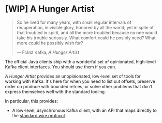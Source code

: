# [WIP] A Hunger Artist

> So he lived for many years, with small regular intervals of recuperation, in
> visible glory, honored by all the world, yet in spite of that troubled in
> spirit, and all the more troubled because no one would take his trouble
> seriously. What comfort could he posibly need? What more could he possibly
> wish for?
>
> -- Franz Kafka, _A Hunger Artist_

The official Java clients ship with a wonderful set of opinionated, high-level
Kafka client interfaces. You should use them if you can. 

*A Hunger Artist* provides an unopinionated, low-level set of tools for working
with Kafka. It's here for when you need to list out offsets, preserve order on
produce with bounded retries, or solve other problems that don't express
themselves well with the standard tooling.

In particular, this provides:

- A low-level, asynchronous Kafka client, with an API that maps directly to the
  [standard wire protocol](https://kafka.apache.org/protocol.html).
